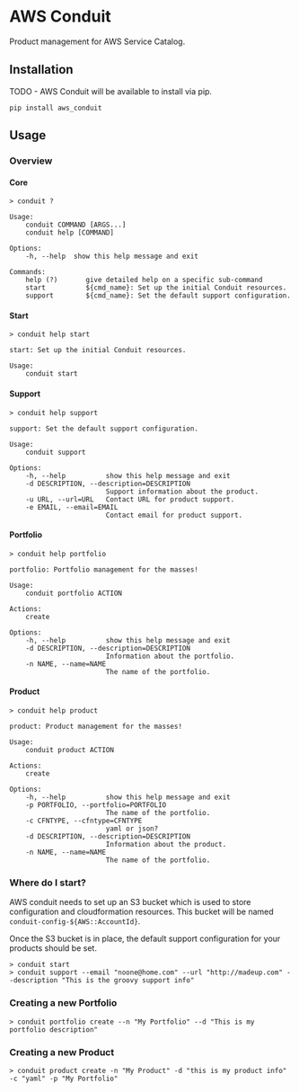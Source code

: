 # AWS Conduit

Product management for AWS Service Catalog.

## Installation

TODO - AWS Conduit will be available to install via pip.

```
pip install aws_conduit
```

## Usage

### Overview

#### Core
```
> conduit ?

Usage:
    conduit COMMAND [ARGS...]
    conduit help [COMMAND]

Options:
    -h, --help  show this help message and exit

Commands:
    help (?)       give detailed help on a specific sub-command
    start          ${cmd_name}: Set up the initial Conduit resources.
    support        ${cmd_name}: Set the default support configuration.
```
#### Start
```
> conduit help start

start: Set up the initial Conduit resources.

Usage:
    conduit start
```

#### Support
```
> conduit help support

support: Set the default support configuration.

Usage:
    conduit support

Options:
    -h, --help          show this help message and exit
    -d DESCRIPTION, --description=DESCRIPTION
                        Support information about the product.
    -u URL, --url=URL   Contact URL for product support.
    -e EMAIL, --email=EMAIL
                        Contact email for product support.
```

#### Portfolio
```
> conduit help portfolio

portfolio: Portfolio management for the masses!

Usage:
    conduit portfolio ACTION

Actions:
    create

Options:
    -h, --help          show this help message and exit
    -d DESCRIPTION, --description=DESCRIPTION
                        Information about the portfolio.
    -n NAME, --name=NAME
                        The name of the portfolio.
```

#### Product
```
> conduit help product

product: Product management for the masses!

Usage:
    conduit product ACTION

Actions:
    create

Options:
    -h, --help          show this help message and exit
    -p PORTFOLIO, --portfolio=PORTFOLIO
                        The name of the portfolio.
    -c CFNTYPE, --cfntype=CFNTYPE
                        yaml or json?
    -d DESCRIPTION, --description=DESCRIPTION
                        Information about the product.
    -n NAME, --name=NAME
                        The name of the portfolio.
```

### Where do I start?

AWS conduit needs to set up an S3 bucket which is used to store configuration and cloudformation resources. This bucket will be named ```conduit-config-${AWS::AccountId}```.

Once the S3 bucket is in place, the default support configuration for your products should be set.

```
> conduit start
> conduit support --email "noone@home.com" --url "http://madeup.com" --description "This is the groovy support info"
```

### Creating a new Portfolio

```
> conduit portfolio create --n "My Portfolio" --d "This is my portfolio description"
```

### Creating a new Product
```
> conduit product create -n "My Product" -d "this is my product info" -c "yaml" -p "My Portfolio"
```
